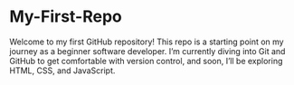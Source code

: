 # My-First-Repo
Welcome to my first GitHub repository! This repo is a starting point on my journey as a beginner software developer. I’m currently diving into Git and GitHub to get comfortable with version control, and soon, I’ll be exploring HTML, CSS, and JavaScript.
